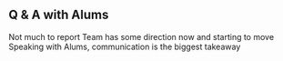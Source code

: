 ## Q & A with Alums
Not much to report
Team has some direction now and starting to move
Speaking with Alums, communication is the biggest takeaway
